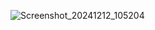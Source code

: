 ![Screenshot_20241212_105204](https://github.com/user-attachments/assets/4491df9b-189b-46fd-96e3-96e75ff12130)
